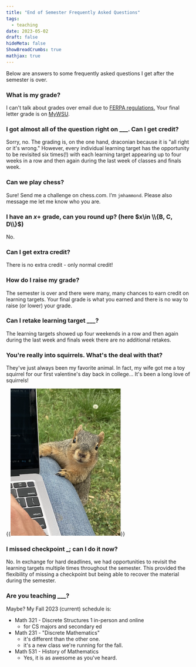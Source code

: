 ```yaml
---
title: "End of Semester Frequently Asked Questions"
tags:
  - teaching
date: 2023-05-02
draft: false
hideMeta: false
ShowBreadCrumbs: true
mathjax: true
---
```


Below are answers to some frequently asked questions I get after the semester is over.

### What is my grade?

I can't talk about grades over email due to [FERPA regulations.](https://www2.ed.gov/policy/gen/guid/fpco/ferpa/index.html) Your final letter grade is on [MyWSU](https://mywsu.wichita.edu). 

### I got almost all of the question right on ___. Can I get credit? 

Sorry, no. The grading is, on the one hand, draconian because it is "all right or it's wrong." However, every individual learning target has the opportunity to be revisited six times(!) with each learning target appearing up to four weeks in a row and then again during the last week of classes and finals week. 

### Can we play chess?

Sure! Send me a challenge on chess.com. I’m `jmhammond`.  Please also message me let me know who you are.

### I have an $x$+ grade, can you round up?    (here $x\in \\{B, C, D\\}$)

No.

### Can I get extra credit? 

There is no extra credit - only normal credit! 

### How do I raise my grade? 

The semester is over and there were many, many chances to earn credit on learning targets. Your final grade is what you earned and there is no way to raise (or lower) your grade.

### Can I retake learning target ___? 

The learning targets showed up four weekends in a row and then again during the last week and finals week there are no additional retakes.

### You're really into squirrels. What's the deal with that? 

They've just always been my favorite animal. In fact, my wife got me a toy squirrel for our first valentine's day back in college... It's been a long love of squirrels!

{{<img src="fatsquirrel.png" alt="Fat Squirrel climbing my lap">}}

### I missed checkpoint _; can I do it now? 

No. In exchange for hard deadlines, we had opportunities to revisit the learning targets multiple times throughout the semester. This provided the flexibility of missing a checkpoint but being able to recover the material during the semester.

### Are you teaching ___? 

Maybe? My Fall 2023 (current) schedule is: 

* Math 321 - Discrete Structures 1 in-person and online
    - for CS majors and secondary ed 
* Math 231 - "Discrete Mathematics" 
    - it's different than the other one.  
    - it's a new class we're running for the fall.
* Math 531 - History of Mathematics  
    - Yes, it is as awesome as you've heard.
